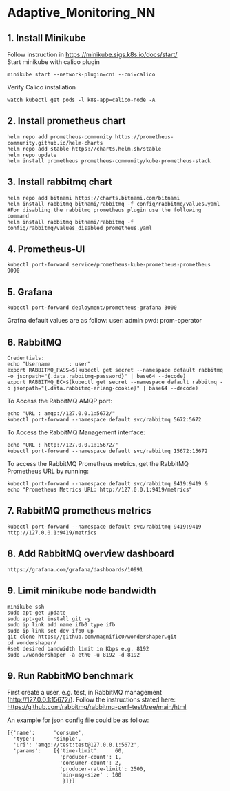 # Adaptive_Monitoring_NN

## 1. Install Minikube
 
Follow instruction in https://minikube.sigs.k8s.io/docs/start/
<br />Start minikube with calico plugin

    minikube start --network-plugin=cni --cni=calico
Verify Calico installation

    watch kubectl get pods -l k8s-app=calico-node -A
## 2. Install prometheus chart

    helm repo add prometheus-community https://prometheus-community.github.io/helm-charts
    helm repo add stable https://charts.helm.sh/stable
    helm repo update
    helm install prometheus prometheus-community/kube-prometheus-stack 


## 3. Install rabbitmq chart
    helm repo add bitnami https://charts.bitnami.com/bitnami
    helm install rabbitmq bitnami/rabbitmq -f config/rabbitmq/values.yaml
    #For disabling the rabbitmq prometheus plugin use the following command
    helm install rabbitmq bitnami/rabbitmq -f config/rabbitmq/values_disabled_prometheus.yaml
## 4. Prometheus-UI
	kubectl port-forward service/prometheus-kube-prometheus-prometheus 9090
 

## 5. Grafana

    kubectl port-forward deployment/prometheus-grafana 3000

Grafna default values are as follow:
user: admin
pwd: prom-operator

## 6. RabbitMQ 

    Credentials:
    echo "Username      : user"
    export RABBITMQ_PASS=$(kubectl get secret --namespace default rabbitmq -o jsonpath="{.data.rabbitmq-password}" | base64 --decode)
    export RABBITMQ_EC=$(kubectl get secret --namespace default rabbitmq -o jsonpath="{.data.rabbitmq-erlang-cookie}" | base64 --decode)

To Access the RabbitMQ AMQP port:

    echo "URL : amqp://127.0.0.1:5672/"
    kubectl port-forward --namespace default svc/rabbitmq 5672:5672

To Access the RabbitMQ Management interface:

    echo "URL : http://127.0.0.1:15672/"
    kubectl port-forward --namespace default svc/rabbitmq 15672:15672

To access the RabbitMQ Prometheus metrics, get the RabbitMQ Prometheus URL by running:

    kubectl port-forward --namespace default svc/rabbitmq 9419:9419 &
    echo "Prometheus Metrics URL: http://127.0.0.1:9419/metrics"

## 7. RabbitMQ prometheus metrics
    
    kubectl port-forward --namespace default svc/rabbitmq 9419:9419
    http://127.0.0.1:9419/metrics

## 8. Add RabbitMQ overview dashboard

    https://grafana.com/grafana/dashboards/10991

## 9. Limit minikube node bandwidth

    minikube ssh
    sudo apt-get update
    sudo apt-get install git -y
    sudo ip link add name ifb0 type ifb
    sudo ip link set dev ifb0 up
    git clone https://github.com/magnific0/wondershaper.git
    cd wondershaper/
    #set desired bandwidth limit in Kbps e.g. 8192
    sudo ./wondershaper -a eth0 -u 8192 -d 8192

## 9. Run RabbitMQ benchmark

First create a user, e.g. test, in RabbitMQ management (http://127.0.0.1:15672/). 
Follow the instructions stated here: https://github.com/rabbitmq/rabbitmq-perf-test/tree/main/html

An example for json config file could be as follow:

    [{'name':      'consume',
      'type':      'simple',
      'uri': 'amqp://test:test@127.0.0.1:5672',
      'params':    [{'time-limit':     60,
                     'producer-count': 1,
                     'consumer-count': 2,
                     'producer-rate-limit': 2500,
                     'min-msg-size' : 100
                      }]}]
